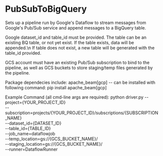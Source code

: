 # PubSubToBigQuery

Sets up a pipeline run by Google's Dataflow to stream messages from Google's Pub/Sub service and append messages
to a BigQuery table.

Google dataset_id and table_id must be provided. The table can be an existing BQ table, or not yet exist. 
  If the table exists, data will be appended.\n
  If table does not exist, a new table will be generated with the table_id provided.

GCS account must have an existing Pub/Sub subscription to bind to the pipeline, as well as GCS buckets to store staging/temp files
generated by the pipeline.

Package dependecies include:
  apache_beam[gcp] -- can be installed with following command: 
  pip install apache_beam[gcp]

Example Command (all cmd-line args are required):
python driver.py --project={YOUR_PROJECT_ID} \
--subscription=projects/{YOUR_PROJECT_ID}/subscriptions/{SUBSCRIPTION_NAME} \
--dataset_id={DATASET_ID} \
--table_id={TABLE_ID} \
--job_name=dataflowjob \
--temp_location=gs://{GCS_BUCKET_NAME}/ \
--staging_location=gs://{GCS_BUCKET_NAME}/ \
--runner=DataflowRunner
